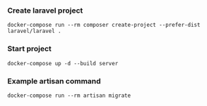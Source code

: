 ### Create laravel project
```
docker-compose run --rm composer create-project --prefer-dist laravel/laravel .
```

### Start project
```
docker-compose up -d --build server
```

### Example artisan command
```
docker-compose run --rm artisan migrate
```